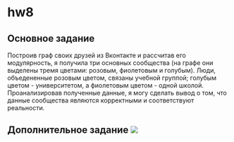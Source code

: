 # hw8
## Основное задание
Построив граф  своих друзей из Вконтакте и рассчитав его модулярность, я получила три основных сообщества (на графе они выделены тремя цветами: розовым, фиолетовым и голубым). Люди, объедененные розовым цветом, связаны учебной группой; голубым цветом - университетом, а фиолетовым цветом - одной школой. Проанализировав полученные данные, я могу сделать вывод о том, что данные сообщества являются корректными и соответствуют реальности. 
## Дополнительное задание ![](https://julialee0326.github.io/hw8/)
